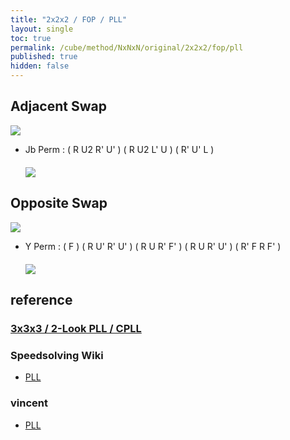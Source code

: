 ```yaml
---
title: "2x2x2 / FOP / PLL"
layout: single
toc: true
permalink: /cube/method/NxNxN/original/2x2x2/fop/pll
published: true
hidden: false
---
```


<head>
  <base target="_blank">
  <style>
    img {
      max-width:150px;
    }
    .img-wrapper {
      margin: 20px 0px;
    }
  </style>
</head>



## Adjacent Swap

<img src="https://www.speedsolving.com/wiki/images/c/c0/2X2X2Algos-T.jpg">

- Jb Perm : ( R U2 R' U' ) ( R U2 L' U ) ( R' U' L )
  <div class="img-wrapper">
    <a href="https://alpha.twizzle.net/edit/?puzzle=2x2x2&setup-anchor=end&stickering=PLL&alg=R+U2%27+R%27+U%27+R+U2+L%27+U+R%27+U%27+L">
      <img src="https://user-images.githubusercontent.com/92285528/219829040-e2180ec9-91ea-475f-99a3-fb5a6aac42c0.png">
    </a>
  </div>



## Opposite Swap

<img src="https://www.speedsolving.com/wiki/images/d/df/2X2X2Algos-Y.jpg">

- Y Perm : ( F ) ( R U' R' U' ) ( R U R' F' ) ( R U R' U' ) ( R' F R F' )
  <div class="img-wrapper">
    <a href="https://alpha.twizzle.net/edit/?puzzle=2x2x2&setup-anchor=end&stickering=PLL&alg=F+R+U%27+R%27+U%27+R+U+R%27+F%27+R+U+R%27+U%27+R%27+F+R+F%27">
      <img src="https://user-images.githubusercontent.com/92285528/215316575-3bec725d-ab4a-49ff-beec-76f3e268a27b.png">
    </a>
  </div>



## reference

### [3x3x3 / 2-Look PLL / CPLL](/cube/method/NxNxN/original/3x3x3/2_look_pll/cpll)

### Speedsolving Wiki

- [PLL](https://www.speedsolving.com/wiki/index.php/PLL_(2x2x2))

### vincent

- [PLL](https://m.blog.naver.com/vincentcube/60134585117)
